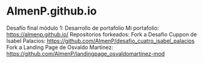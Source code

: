 # AlmenP.github.io

Desafío final módulo 1: Desarrollo de portafolio
Mi portafolio: https://almenp.github.io/
Repositorios forkeados:
Fork a Desafio Cuppon de Isabel Palacios: https://github.com/AlmenP/desafio_cuatro_isabel_palacios
Fork a Landing Page de Osvaldo Martinez: https://github.com/AlmenP/landingpage_osvaldomartinez-mod